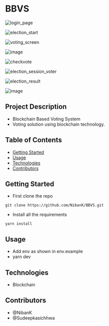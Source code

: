 # BBVS
![login_page](https://github.com/NabinKawan/BBVS/assets/43606623/8b05b858-454b-49e5-9f99-89ab0fe5d738)

![election_start](https://user-images.githubusercontent.com/43606623/231675502-8274f497-1545-457b-bb5a-409bbfd2d94c.png)

![voting_screen](https://user-images.githubusercontent.com/43606623/231675447-6053be0e-b8c2-496a-8ac6-bc44c0636b83.png)

![image](https://user-images.githubusercontent.com/43606623/231674778-fb480b6b-1031-4661-b12a-bdb82f36b45c.png)

![checkvote](https://user-images.githubusercontent.com/43606623/231675646-9bb9fc7e-76e2-44e2-806d-f2cee334b54d.png)

![election_session_voter](https://github.com/NabinKawan/BBVS/assets/43606623/de9a40e5-7c33-4381-bb69-4ec41112622b)

![election_result](https://github.com/NabinKawan/BBVS/assets/43606623/b089d2df-985d-4df8-afdb-9bc067d7af63)

![image](https://user-images.githubusercontent.com/43606623/231674727-de2bd99f-218e-4c43-b4f0-0bc89efa229d.png)

## Project Description

- Blockchain Based Voting System
- Voting solution using blockchain technology.
## Table of Contents

- [Getting Started](#getting-started)
- [Usage](#usage)
- [Technologies](#technologies)
- [Contributors](#contributors)

## Getting Started

- First clone the repo
```commandline
git clone https://github.com/NibanK/BBVS.git
```
- Install all the requirements
```commandline
yarn install
```

## Usage

- Add env as shown in env.example
- yarn dev 

## Technologies

- Blockchain

## Contributors

- @NibanK
- @Sudeepkasichhwa


